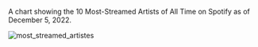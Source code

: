 A chart showing the 10 Most-Streamed Artists of All Time on Spotify as of December 5, 2022.



![most_streamed_artistes](https://user-images.githubusercontent.com/119361599/208491959-53a0e374-11fa-4a1e-9837-50526db499af.png)
